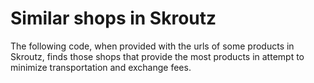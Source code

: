 # Similar shops in Skroutz 

The following code, when provided with the urls of some products in Skroutz, finds those shops that provide the most products in attempt to minimize transportation and exchange fees.
